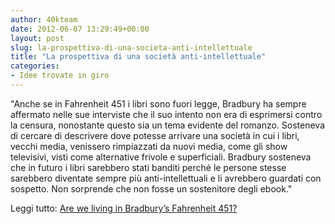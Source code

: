 ```yaml
---
author: 40kteam
date: 2012-06-07 13:29:49+00:00
layout: post
slug: la-prospettiva-di-una-societa-anti-intellettuale
title: "La prospettiva di una società anti-intellettuale"
categories:
- Idee trovate in giro
---
```


"Anche se in Fahrenheit 451 i libri sono fuori legge, Bradbury ha sempre affermato nelle sue interviste che il suo intento non era di esprimersi contro la censura, nonostante questo sia un tema evidente del romanzo. Sosteneva di cercare di descrivere dove potesse arrivare una società in cui i libri, vecchi media, venissero rimpiazzati da nuovi media, come gli show televisivi, visti come alternative frivole e superficiali. Bradbury sosteneva che in futuro i libri sarebbero stati banditi perché le persone stesse sarebbero diventate sempre più anti-intellettuali e li avrebbero guardati con sospetto. Non sorprende che non fosse un sostenitore degli ebook."

Leggi tutto: [Are we living in Bradbury’s Fahrenheit 451?](http://gigaom.com/2012/06/06/are-we-living-in-bradburys-fahrenheit-451/)
